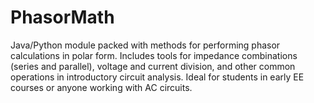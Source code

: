 # PhasorMath
Java/Python module packed with methods for performing phasor calculations in polar form. Includes tools for impedance combinations (series and parallel), voltage and current division, and other common operations in introductory circuit analysis. Ideal for students in early EE courses or anyone working with AC circuits.
